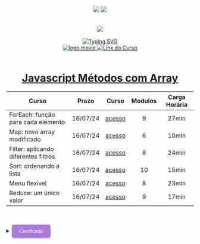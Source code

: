 <div align=center>
    <a href="https://github.com/Amanda-ribeiiro/ONE-T6/blob/main/Front%20End%20T6%20-%20ONE/CSS%20Flexbox%20e%20layouts%20responsivos%20CSS%20Flexbox%20e%20layouts%20responsivos/README.md"><img src="https://img.shields.io/badge/Idioma-Portugu%C3%AAs-green"></a>
    <a href="https://github.com/Amanda-ribeiiro/ONE-T6/blob/main/Front%20End%20T6%20-%20ONE/CSS%20Flexbox%20e%20layouts%20responsivos%20CSS%20Flexbox%20e%20layouts%20responsivos/README.en.md"><img src="https://img.shields.io/badge/Language-English-blue"></a>
</div>

<br>
<br>

<div align=center>
    <a href="https://cursos.alura.com.br/formacao-fase-selecao-one6" target="_blank">
        <img align="center"  src="https://github.com/Amanda-ribeiiro/ONE-T6/assets/108890154/6c5ed157-93cb-4487-85cc-075f06bf27c5">
    </a>
</div>

<br>

<div align=center>
  <a href="https://git.io/typing-svg"><img src="https://readme-typing-svg.herokuapp.com?font=Fira+Code&weight=700&size=27&pause=1000&color=5865F2&random=false&width=435&lines=Oracle+Next+Education+-+T6" alt="Typing SVG" />
  </a>
</div>


<div align="center">
    <a href="https://cursos.alura.com.br/course/javascript-metodos-array" target="_blank">
        <img src="https://img.shields.io/badge/▶-2a2a2a?style=for-the-badge&logo=movie&logoColor=2a2a2a" target="_blank" alt="logo movie" />
        <img src="https://img.shields.io/badge/Acessar%20o%20Curso%20na%20Plataforma-DE8B36?style=for-the-badge" target="_blank" alt="Link do Curso" />
    </a>
</div>

<br>

<div align="center">
  <h1><a href="https://cursos.alura.com.br/course/javascript-metodos-array">Javascript Métodos com Array</a></h1>
      <table align="center">
        <thead>
          <tr>
            <th>Curso</th>
            <th>Prazo</th>
            <th>Curso</th>
            <th>Modulos</th>
            <th>Carga Horária</th>
          </tr>
        </thead>
        <tbody>
          <tr>
            <td>ForEach: função para cada elemento</td>
            <td align=center>16/07/24</td>
            <td align="center"><a href="https://cursos.alura.com.br/course/javascript-metodos-array/section/14143/tasks" target="_blank">acesso</a></td>
            <td align="center">9</td>
            <td align="center">27min</td>
          </tr>
          <tr>
            <td>Map: novo array modificado</td>
            <td align=center>16/07/24</td>
            <td align="center"><a href="https://cursos.alura.com.br/course/javascript-metodos-array/section/14144/tasks" target="_blank">acesso</a></td>
            <td align="center">6</td>
            <td align="center">10min</td>
          </tr>
          <tr>
            <td>Filter: aplicando diferentes filtros</td>
            <td align=center>16/07/24</td>
            <td align="center"><a href="https://cursos.alura.com.br/course/javascript-metodos-array/section/14145/tasks" target="_blank">acesso</a></td>
            <td align="center">8</td>
            <td align="center">24min</td>
          </tr>
          <tr>
            <td>Sort: ordenando a lista</td>
            <td align=center>16/07/24</td>
            <td align="center"><a href="https://cursos.alura.com.br/course/javascript-metodos-array/section/14146/tasks" target="_blank">acesso</a></td>
            <td align="center">10</td>
            <td align="center">15min</td>
          </tr>
          <tr>
            <td>Menu flexível</td>
            <td align=center>16/07/24</td>
            <td align="center"><a href="https://cursos.alura.com.br/course/css-flexbox-layouts-responsivos/section/14438/tasks" target="_blank">acesso</a></td>
            <td align="center">8</td>
            <td align="center">23min</td>
          </tr>
          <tr>
            <td>Reduce: um único valor</td>
            <td align=center>16/07/24</td>
            <td align="center"><a href="https://cursos.alura.com.br/course/javascript-metodos-array/section/14147/tasks" target="_blank">acesso</a></td>
            <td align="center">9</td>
            <td align="center">17min</td>
          </tr>
        </tbody>
      </table>  
</div>

<br>
<br>

<details>
    <summary>
        <button style="padding: 10px 20px; background-color: #AB7AD6; color: #FFF; border: none; border-radius: 5px; box-shadow: 0px 2px 2px rgba(0,0,0,0.3); transition: box-shadow 0.3s ease;" onclick="this.style.boxShadow='inset 0px 2px 2px rgba(0,0,0,0.3)'">Certificado
        </button>
    </summary>
    <br>
        <div align="center">
            <a href="https://cursos.alura.com.br/user/amanda-ribeiro98/course/javascript-metodos-array/certificate" target="_blank">
                <img src="" width=700 height=500 alt="Certificado">
            </a>
        </div>
</details>


